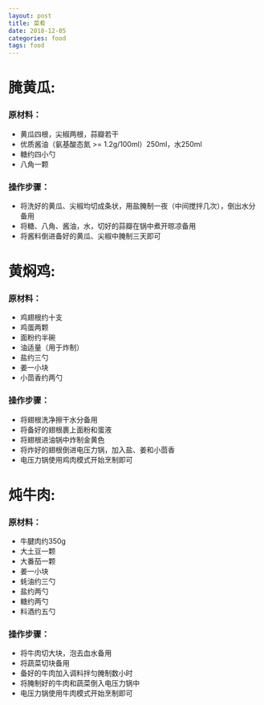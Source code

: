 ```yaml
---
layout: post
title: 菜肴
date: 2018-12-05
categories: food
tags: food
---
```


# 腌黄瓜:

### 原材料：
- 黄瓜四根，尖椒两根，蒜瓣若干
- 优质酱油（氨基酸态氮 >= 1.2g/100ml）250ml，水250ml
- 糖约四小勺
- 八角一颗

### 操作步骤：
- 将洗好的黄瓜、尖椒均切成条状，用盐腌制一夜（中间搅拌几次），倒出水分备用
- 将糖、八角、酱油，水，切好的蒜瓣在锅中煮开晾凉备用
- 将酱料倒进备好的黄瓜、尖椒中腌制三天即可


# 黄焖鸡:

### 原材料：
- 鸡翅根约十支
- 鸡蛋两颗
- 面粉约半碗
- 油适量（用于炸制）
- 盐约三勺
- 姜一小块
- 小茴香约两勺

### 操作步骤：
- 将翅根洗净擦干水分备用
- 将备好的翅根裹上面粉和蛋液
- 将翅根进油锅中炸制金黄色
- 将炸好的翅根倒进电压力锅，加入盐、姜和小茴香
- 电压力锅使用鸡肉模式开始烹制即可


# 炖牛肉:

### 原材料：
- 牛腱肉约350g
- 大土豆一颗
- 大番茄一颗
- 姜一小块
- 蚝油约三勺
- 盐约两勺
- 糖约两勺
- 料酒约五勺

### 操作步骤：
- 将牛肉切大块，泡去血水备用
- 将蔬菜切块备用
- 备好的牛肉加入调料拌匀腌制数小时
- 将腌制好的牛肉和蔬菜倒入电压力锅中
- 电压力锅使用牛肉模式开始烹制即可

